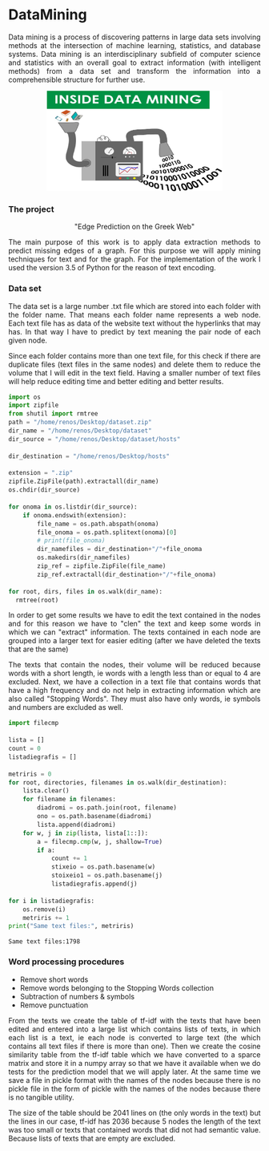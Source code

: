 # DataMining

<p align="justify">
Data mining is a process of discovering patterns in large data sets involving methods at the intersection of machine learning, statistics, and database systems. Data mining is an interdisciplinary subfield of computer science and statistics with an overall goal to extract information (with intelligent methods) from a data set and transform the information into a comprehensible structure for further use.
</p>

<p align="center"> 
<img src="https://github.com/BardisRenos/DataMining/blob/master/data-mining.jpg" width="350" height="200" style=centerme>
</p>

### The project

<p align="center">
"Edge Prediction on the Greek Web"
</p>
  
<p align="justify">
The main purpose of this work is to apply data extraction methods to predict missing edges of a graph. For this purpose we will apply mining techniques for text and for the graph. For the implementation of the work I used the version 3.5 of Python for the reason of text encoding.
</p>


### Data set
<p align="justify">
The data set is a large number .txt file which are stored into each folder with the folder name. That means each folder name represents a web node. Each text file has as data of the website text without the hyperlinks that may has. In that way I have to predict by text meaning the pair node of each given node.
</p>

<p align="justify">
Since each folder contains more than one text file, for this check if there are duplicate files (text files in the same nodes) and delete them to reduce the volume that I will edit in the text field. Having a smaller number of text files will help reduce editing time and better editing and better results.
</p>

```python
import os
import zipfile
from shutil import rmtree
path = "/home/renos/Desktop/dataset.zip"
dir_name = "/home/renos/Desktop/dataset"
dir_source = "/home/renos/Desktop/dataset/hosts"

dir_destination = "/home/renos/Desktop/hosts"

extension = ".zip"
zipfile.ZipFile(path).extractall(dir_name)
os.chdir(dir_source)

for onoma in os.listdir(dir_source):
    if onoma.endswith(extension):
        file_name = os.path.abspath(onoma)
        file_onoma = os.path.splitext(onoma)[0]
        # print(file_onoma)
        dir_namefiles = dir_destination+"/"+file_onoma
        os.makedirs(dir_namefiles)
        zip_ref = zipfile.ZipFile(file_name)
        zip_ref.extractall(dir_destination+"/"+file_onoma)

for root, dirs, files in os.walk(dir_name):
  rmtree(root)
```



<p align="justify">
In order to get some results we have to edit the text contained in the nodes and for this reason we have to "clen" the text and keep some words in which we can "extract" information. The texts contained in each node are grouped into a larger text for easier editing (after we have deleted the texts that are the same)
</p>

<p align="justify">
The texts that contain the nodes, their volume will be reduced because words with a short length, ie words with a length less than or equal to 4 are excluded. Next, we have a collection in a text file that contains words that have a high frequency and do not help in extracting information which are also called "Stopping Words". They must also have only words, ie symbols and numbers are excluded as well.
</p>

```python
import filecmp

lista = []
count = 0
listadiegrafis = []

metriris = 0
for root, directories, filenames in os.walk(dir_destination):
    lista.clear()
    for filename in filenames:
        diadromi = os.path.join(root, filename)
        ono = os.path.basename(diadromi)
        lista.append(diadromi)
    for w, j in zip(lista, lista[1::]):
        a = filecmp.cmp(w, j, shallow=True)
        if a:
            count += 1
            stixeio = os.path.basename(w)
            stoixeio1 = os.path.basename(j)
            listadiegrafis.append(j)

for i in listadiegrafis:
    os.remove(i)
    metriris += 1
print("Same text files:", metriris)
```
```text
Same text files:1798
```

### Word processing procedures

* Remove short words
* Remove words belonging to the Stopping Words collection
* Subtraction of numbers & symbols
* Remove punctuation

<p align="justify">
From the texts we create the table of tf-idf with the texts that have been edited and entered into a large list which contains lists of texts, in which each list is a text, ie each node is converted to large text (the which contains all text files if there is more than one).
Then we create the cosine similarity table from the tf-idf table which we have converted to a sparce matrix and store it in a numpy array so that we have it available when we do tests for the prediction model that we will apply later. At the same time we save a file in pickle format with the names of the nodes because there is no pickle file in the form of pickle with the names of the nodes because there is no tangible utility.
</p>

<p align="justify">
The size of the table should be 2041 lines on (the only words in the text) but the lines in our case, tf-idf has 2036 because 5 nodes the length of the text was too small or texts that contained words that did not had semantic value. Because lists of texts that are empty are excluded.
</p>

